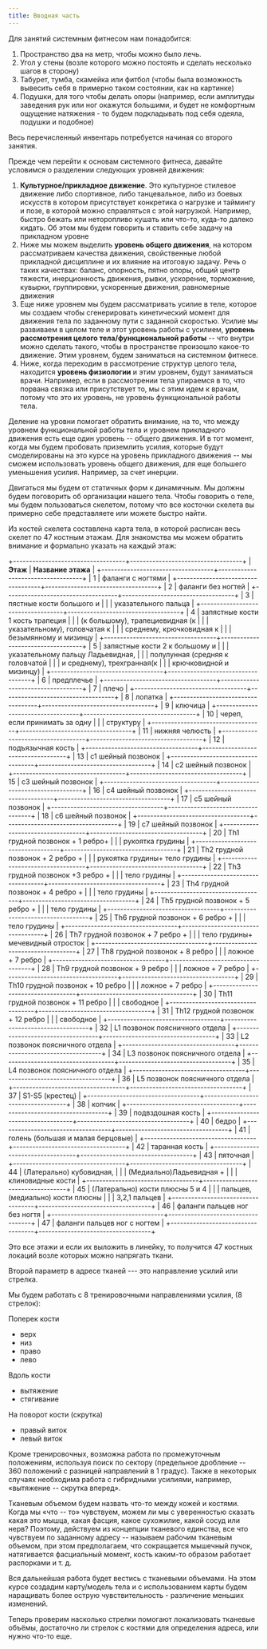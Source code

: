 ```yaml
---
title: Вводная часть
---
```


Для занятий системным фитнесом нам понадобится:

1.  Пространство два на метр, чтобы можно было лечь.
2.  Угол у стены (возле которого можно постоять и сделать несколько
    шагов в сторону)
3.  Табурет, тумба, скамейка или фитбол (чтобы была возможность вывесить
    себя в примерно таком состоянии, как на картинке)
4.  Подушки, для того чтобы делать опоры (например, если амплитуды
    заведения рук или ног окажутся большими, и будет не комфортным
    ощущение натяжения - то будем подкладывать под себя одеяла, подушки
    и подобное)

Весь перечисленный инвентарь потребуется начиная со второго занятия.

Прежде чем перейти к основам системного фитнеса, давайте условимся о
разделении следующих уровней движения:

1.  **Культурное/прикладное движение**. Это культурное стилевое движение
    либо спортивное, либо танцевальное, либо из боевых искусств в
    котором присутствует конкретика о нагрузке и таймингу и позе, в
    которой можно справляться с этой нагрузкой. Например, быстро бежать
    или неторопливо кушать или что-то, куда-то далеко кидать. Об этом мы
    будем говорить и ставить себе задачу на прикладном уровне
2.  Ниже мы можем выделить **уровень общего движения**, на котором
    рассматриваем качества движения, свойственные любой прикладной
    дисциплине и их влияние на итоговую задачу. Речь о таких качествах:
    баланс, опорность, пятно опоры, общий центр тяжести, инерционность
    движения, рывки, ускорение, торможение, кувырки, группировки,
    ускоренные движения, равномерные движения
3.  Еще ниже уровнем мы будем рассматривать усилие в теле, которое мы
    создаем чтобы сгенерировать кинетический момент для движения тела по
    заданному пути с заданной скоростью. Усилие мы развиваем в целом
    теле и этот уровень работы с усилием, **уровень рассмотрения целого
    тела/функциональной работы** -- что внутри можно сделать такого,
    чтобы в пространстве произошло какое-то движение. Этим уровнем,
    будем заниматься на системном фитнесе.
4.  Ниже, когда переходим в рассмотрение структур целого тела, находится
    **уровень физиологии** и этим уровнем, будут заниматься врачи.
    Например, если в рассмотрении тела упираемся в то, что порвана
    связка или присутствует то, мы с этим идем к врачам, потому что это
    их уровень, не уровень функциональной работы тела.

Деление на уровни помогает обратить внимание, на то, что между уровнем
функциональной работы тела и уровнем прикладного движения есть еще один
уровень -- общего движения. И в тот момент, когда мы будем пробовать
приземлить усилия, которые будут смоделированы на это курсе на уровень
прикладного движения -- мы сможем использовать уровень общего движения,
для еще большего уменьшения усилия. Например, за счет инерции.

Двигаться мы будем от статичных форм к динамичным. Мы должны будем
поговорить об организации нашего тела. Чтобы говорить о теле, мы будем
пользоваться скелетом, потому что все косточки скелета вы примерно себе
представляете или можете быстро найти.

Из костей скелета составлена карта тела, в которой расписан весь скелет
по 47 костным этажам. Для знакомства мы можем обратить внимание и
формально указать на каждый этаж:

+-----------------------------------+-----------------------------------+
| **Этаж**                          | **Название этажа**                |
+-----------------------------------+-----------------------------------+
| 1                                 | фаланги с ногтями                 |
+-----------------------------------+-----------------------------------+
| 2                                 | фаланги без ногтей                |
+-----------------------------------+-----------------------------------+
| 3                                 | пястные кости большого и          |
|                                   | указательного пальца              |
+-----------------------------------+-----------------------------------+
| 4                                 | запястные кости 1 кость трапеция  |
|                                   | (к большому), трапециевидная (к   |
|                                   | указательному), головчатая к      |
|                                   | среднему, крючковидная к          |
|                                   | безымянному и мизинцу             |
+-----------------------------------+-----------------------------------+
| 5                                 | запястные кости 2 к большому и    |
|                                   | указательному пальцу Ладьевидная, |
|                                   | полулунная (средняя к головчатой  |
|                                   | и среднему), трехгранная(к        |
|                                   | крючковидной и мизинцу)           |
+-----------------------------------+-----------------------------------+
| 6                                 | предплечье                        |
+-----------------------------------+-----------------------------------+
| 7                                 | плечо                             |
+-----------------------------------+-----------------------------------+
| 8                                 | лопатка                           |
+-----------------------------------+-----------------------------------+
| 9                                 | ключица                           |
+-----------------------------------+-----------------------------------+
| 10                                | череп, если принимать за одну     |
|                                   | структуру                         |
+-----------------------------------+-----------------------------------+
| 11                                | нижняя челюсть                    |
+-----------------------------------+-----------------------------------+
| 12                                | подъязычная кость                 |
+-----------------------------------+-----------------------------------+
| 13                                | с1 шейный позвонок                |
+-----------------------------------+-----------------------------------+
| 14                                | с2 шейный позвонок                |
+-----------------------------------+-----------------------------------+
| 15                                | с3 шейный позвонок                |
+-----------------------------------+-----------------------------------+
| 16                                | с4 шейный позвонок                |
+-----------------------------------+-----------------------------------+
| 17                                | с5 шейный позвонок                |
+-----------------------------------+-----------------------------------+
| 18                                | с6 шейный позвонок                |
+-----------------------------------+-----------------------------------+
| 19                                | с7 шейный позвонок                |
+-----------------------------------+-----------------------------------+
| 20                                | Th1 грудной позвонок + 1 ребро+   |
|                                   | рукоятка грудины                  |
+-----------------------------------+-----------------------------------+
| 21                                | Th2 грудной позвонок + 2 ребро +  |
|                                   | рукоятка грудины+ тело грудины    |
+-----------------------------------+-----------------------------------+
| 22                                | Th3 грудной позвонок +3 ребро +   |
|                                   | тело грудины                      |
+-----------------------------------+-----------------------------------+
| 23                                | Th4 грудной позвонок + 4 ребро +  |
|                                   | тело грудины                      |
+-----------------------------------+-----------------------------------+
| 24                                | Th5 грудной позвонок + 5 ребро +  |
|                                   | тело грудины                      |
+-----------------------------------+-----------------------------------+
| 25                                | Th6 грудной позвонок + 6 ребро +  |
|                                   | тело грудины                      |
+-----------------------------------+-----------------------------------+
| 26                                | Th7 грудной позвонок + 7 ребро +  |
|                                   | тело грудины+ мечевидный отросток |
+-----------------------------------+-----------------------------------+
| 27                                | Th8 грудной позвонок + 8 ребро    |
|                                   | ложное + 7 ребро                  |
+-----------------------------------+-----------------------------------+
| 28                                | Th9 грудной позвонок + 9 ребро    |
|                                   | ложное + 7 ребро                  |
+-----------------------------------+-----------------------------------+
| 29                                | Th10 грудной позвонок + 10 ребро  |
|                                   | ложное + 7 ребро                  |
+-----------------------------------+-----------------------------------+
| 30                                | Th11 грудной позвонок + 11 ребро  |
|                                   | свободное                         |
+-----------------------------------+-----------------------------------+
| 31                                | Th12 грудной позвонок + 12 ребро  |
|                                   | свободное                         |
+-----------------------------------+-----------------------------------+
| 32                                | L1 позвонок поясничного отдела    |
+-----------------------------------+-----------------------------------+
| 33                                | L2 позвонок поясничного отдела    |
+-----------------------------------+-----------------------------------+
| 34                                | L3 позвонок поясничного отдела    |
+-----------------------------------+-----------------------------------+
| 35                                | L4 позвонок поясничного отдела    |
+-----------------------------------+-----------------------------------+
| 36                                | L5 позвонок поясничного отдела    |
+-----------------------------------+-----------------------------------+
| 37                                | S1-S5 (крестец)                   |
+-----------------------------------+-----------------------------------+
| 38                                | копчик                            |
+-----------------------------------+-----------------------------------+
| 39                                | подвздошная кость                 |
+-----------------------------------+-----------------------------------+
| 40                                | бедро                             |
+-----------------------------------+-----------------------------------+
| 41                                | голень (большая и малая берцовые) |
+-----------------------------------+-----------------------------------+
| 42                                | таранная кость                    |
+-----------------------------------+-----------------------------------+
| 43                                | пяточная                          |
+-----------------------------------+-----------------------------------+
| 44                                | (Латерально) кубовидная,          |
|                                   | (Медиально)Ладьевидная +          |
|                                   | клиновидные кости                 |
+-----------------------------------+-----------------------------------+
| 45                                | (Латерально) кости плюсны 5 и 4   |
|                                   | пальцев, (медиально) кости плюсны |
|                                   | 3,2,1 пальцев                     |
+-----------------------------------+-----------------------------------+
| 46                                | фаланги пальцев ног без ногтя     |
+-----------------------------------+-----------------------------------+
| 47                                | фаланги пальцев ног с ногтем      |
+-----------------------------------+-----------------------------------+

Это все этажи и если их выложить в линейку, то получится 47 костных
локаций возле которых можно напрягать ткани.

Второй параметр в адресе тканей --- это направление усилий или стрелка.

Мы будем работать с 8 тренировочными направлениями усилия, (8 стрелок):

Поперек кости

-   верх
-   низ
-   право
-   лево

Вдоль кости

-   вытяжение
-   стягивание

На поворот кости (скрутка)

-   правый виток
-   левый виток

Кроме тренировочных, возможна работа по промежуточным положениям,
используя поиск по сектору (предельное дробление -- 360 положений с
разницей направлений в 1 градус). Также в некоторых случаях необходима
работа с гибридными усилиями, например, «вытяжение -- скрутка вперед».

Тканевым объемом будем назвать что-то между кожей и костями. Когда мы
«что -- то» чувствуем, можем ли мы с уверенностью сказать какая это
мышца, какая фасция, какое сухожилие, какой сосуд или нерв? Поэтому,
действуем из концепции тканевого единства, все что чувствуем по
заданному адресу -- называем рабочим тканевым объемом, при этом
предполагаем, что сокращается мышечный пучок, натягивается фасциальный
момент, кость каким-то образом работает распорками и т. д.

Вся дальнейшая работа будет вестись с тканевыми объемами. На этом курсе
создадим карту/модель тела и с использованием карты будем наращивать
более острую чувствительность - различение меньших изменений.

Теперь проверим насколько стрелки помогают локализовать тканевые объёмы,
достаточно ли стрелок с костями для определения адреса, или нужно что-то
еще.
